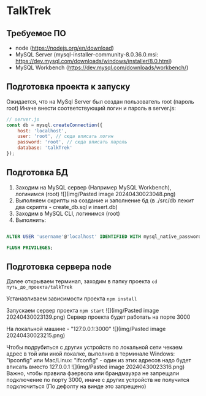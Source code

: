 # TalkTrek

## Требуемое ПО

- node (https://nodejs.org/en/download)
- MySQL Server (mysql-installer-community-8.0.36.0.msi: https://dev.mysql.com/downloads/windows/installer/8.0.html)
- MySQL Workbench (https://dev.mysql.com/downloads/workbench/)

## Подготовка проекта к запуску
  
Ожидается, что на MySql Server был создан пользователь root (пароль root)
Иначе внести соответствующий логин и пароль в server.js:

```js
// server.js
const db = mysql.createConnection({
    host: 'localhost',
    user: 'root', // сюда вписать логин
    password: 'root', // сюда вписать пароль
    database: 'talkTrek'
});

```
## Подготовка БД

1. Заходим на MySQL сервер (Например MySQL Workbench), логинимся (root)
![](img/Pasted image 20240430023048.png)
3. Выполняем скрипты на создание и заполнение бд (в ./src/db лежит два скрипта - create_db.sql и insert.db)
4. Заходим в MySQL CLI, логинимся (root)
5. Выполнить:
```sql

ALTER USER 'username'@'localhost' IDENTIFIED WITH mysql_native_password BY 'your_password'; -- имя пользователя (username) и пароль (your_password) заменить на соответствующие

FLUSH PRIVILEGES;

```


## Подготовка сервера node

Далее открываем терминал, заходим в папку проекта
`cd путь_до_проекта/talkTrek`

Устанавливаем зависимости проекта
`npm install`

Запускаем сервер проекта
`npm start`
![](img/Pasted image 20240430023139.png)
Сервер проекта будет работать на порте 3000

На локальной машине - "127.0.0.1:3000"
![](img/Pasted image 20240430023215.png)

Чтобы подрубиться с других устройств по локальной сети чекаем адрес в той или иной локалке, выполнив в терминале Windows: "ipconfig" или Mac/Linux: "ifconfig" - один из этих адресов надо будет вписать вместо 127.0.0.1
![](img/Pasted image 20240430023316.png)
Важно, чтобы правила фаервола или брандмауэра не запрещали подключение по порту 3000, иначе с других устройств не получится подключиться (По дефолту на винде это запрещено)
